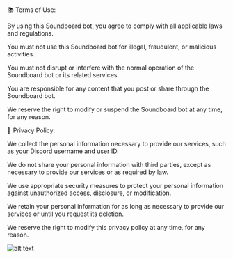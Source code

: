 📚 Terms of Use:

By using this Soundboard bot, you agree to comply with all applicable laws and regulations.

You must not use this Soundboard bot for illegal, fraudulent, or malicious activities.

You must not disrupt or interfere with the normal operation of the Soundboard bot or its related services.

You are responsible for any content that you post or share through the Soundboard bot.

We reserve the right to modify or suspend the Soundboard bot at any time, for any reason.

🚨 Privacy Policy:

We collect the personal information necessary to provide our services, such as your Discord username and user ID.

We do not share your personal information with third parties, except as necessary to provide our services or as required by law.

We use appropriate security measures to protect your personal information against unauthorized access, disclosure, or modification.

We retain your personal information for as long as necessary to provide our services or until you request its deletion.

We reserve the right to modify this privacy policy at any time, for any reason.

![alt text](https://media.discordapp.net/attachments/1089190006859518002/1099354131463933952/Cap_Vert_1.png?width=1364&height=682)
